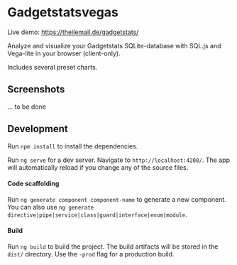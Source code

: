 # Gadgetstatsvegas

Live demo: https://theilemail.de/gadgetstats/

Analyze and visualize your Gadgetstats SQLite-database with SQL.js and Vega-lite in your browser (client-only).

Includes several preset charts.

## Screenshots

... to be done

## Development

Run `npm install` to install the dependencies.

Run `ng serve` for a dev server. Navigate to `http://localhost:4200/`. The app will automatically reload if you change any of the source files.

#### Code scaffolding

Run `ng generate component component-name` to generate a new component. You can also use `ng generate directive|pipe|service|class|guard|interface|enum|module`.

#### Build

Run `ng build` to build the project. The build artifacts will be stored in the `dist/` directory. Use the `-prod` flag for a production build.
